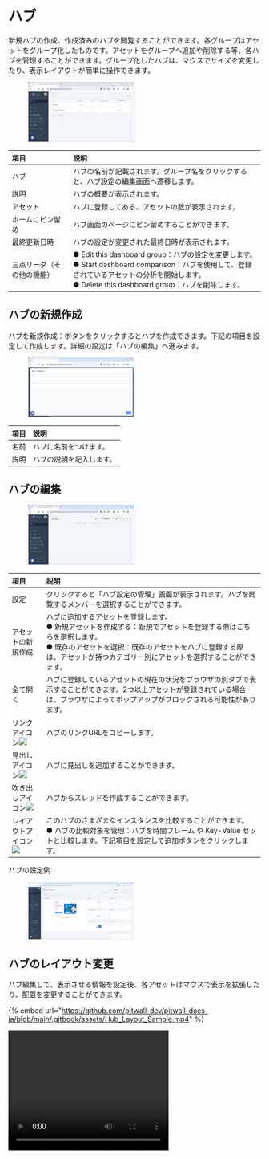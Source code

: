 # ハブ
新規ハブの作成、作成済みのハブを閲覧することができます。各グループはアセットをグループ化したものです。アセットをグループへ追加や削除する等、各ハブを管理することができます。グループ化したハブは、マウスでサイズを変更したり、表示レイアウトが簡単に操作できます。

<figure><img src="../../.gitbook/assets/Hub_Page_Initial_jp.png" alt="ハブページ" width="50%"><figcaption></figcaption></figure>

| 項目                     | 説明  |
|:---                      | :--   |
|ハブ                      |ハブの名前が記載されます。グループ名をクリックすると、ハブ設定の編集画面へ遷移します。
| 説明                     |ハブの概要が表示されます。
|アセット                  |ハブに登録してある、アセットの数が表示されます。
|ホームにピン留め          |ハブ画面のページにピン留めすることができます。
|最終更新日時              |ハブの設定が変更された最終日時が表示されます。
|三点リーダ（その他の機能）|● Edit this dashboard group：ハブの設定を変更します。<br>● Start dashboard comparison：ハブを使用して、登録されているアセットの分析を開始します。<br>● Delete this dashboard group：ハブを削除します。
  

## ハブの新規作成
ハブを新規作成：ボタンをクリックするとハブを作成できます。下記の項目を設定して作成します。詳細の設定は「ハブの編集」へ進みます。<figure><img src="../../.gitbook/assets/create_new_hub_jp.png" alt="ハブ作成" width="50%"><figcaption></figcaption></figure>

| 項目     | 説明  |
|:---      | :--   
|名前      |ハブに名前をつけます。
|説明      |ハブの説明を記入します。

## ハブの編集

<figure><img src="../../.gitbook/assets/hubs_setting_jp.png" width="50%" alt="ハブ編集"></figure>

| 項目                | 説明  |
|:---                 | :--   |
|設定                 |クリックすると「ハブ設定の管理」画面が表示されます。ハブを閲覧するメンバーを選択することができます。|
|アセットの新規作成   |ハブに追加するアセットを登録します。<br>● 新規アセットを作成する：新規でアセットを登録する際はこちらを選択します。<br>● 既存のアセットを選択：既存のアセットをハブに登録する際は、アセットが持つカテゴリー別にアセットを選択することができます。
|全て開く             |ハブに登録しているアセットの現在の状況をブラウザの別タブで表示することができます。2つ以上アセットが登録されている場合は、ブラウザによってポップアップがブロックされる可能性があります。|
|リンクアイコン![](../../.gitbook/assets/link_icon.png)|ハブのリンクURLをコピーします。|
|見出しアイコン![](../../.gitbook/assets/Hub_index.png)|ハブに見出しを追加することができます。|
|吹き出しアイコン![](../../.gitbook/assets/Hub_bubble.png)|ハブからスレッドを作成することができます。|
|レイアウトアイコン![](../../.gitbook/assets/Hub_layout.png)|このハブのさまざまなインスタンスを比較することができます。<br>● ハブの比較対象を管理：ハブを時間フレーム や Key-Value セットと比較します。下記項目を設定して追加ボタンをクリックします。|

ハブの設定例：
<figure><img src="../../.gitbook/assets/Hub_sample_jp.png" alt="ハブページ" width="50%"><figcaption></figcaption></figure>

<!--
- 設定：クリックすると「ハブ設定の管理」画面が表示されます。ハブを閲覧するメンバーを選択することができます。
- ハブ一覧から作成したハブ名をクリックして、ハブの編集をします。
    - アセットの編集：ハブに追加するアセットを登録します。
        - 新規アセットを作成する：新規でアセットを登録する際はこちらを選択します。
        - 既存のアセットを選択：既存のアセットをハブに登録する際は、アセットが持つカテゴリー別にアセットを選択することができます。
- アセットの新規作成：ハブに追加するアセットを追加することができます。
- 全て開く：ハブに登録しているアセットの現在の状況をブラウザの別タブで表示することができます。2つ以上アセットが登録されている場合は、ブラウザによってポップアップがブロックされる可能性があります。
- リンクアイコン![](../../.gitbook/assets/link_icon.png)：ハブのリンクURLをコピーします。
- 見出しアイコン![](../../.gitbook/assets/Hub_index.png)：ハブに見出しを追加することができます。
- 吹き出しアイコン![](../../.gitbook/assets/Hub_bubble.png)：ハブからスレッドを作成することができます。
- レイアウトアイコン![](../../.gitbook/assets/Hub_layout.png)：このハブのさまざまなインスタンスを比較することができます。
    - ハブの比較対象を管理：ハブを時間フレーム や Key-Value セットと比較します。下記項目を設定して追加ボタンをクリックします。
        - 日時範囲：比較する日時範囲を選択します。
        - 別の日範囲を追加：追加で日時範囲を指定することができます。
        - プレビュー：設定内容のレイアウトプレビューが表示されます。ハブの比較は最大４つの切り替え可能な列で表示されます
-->

## ハブのレイアウト変更
ハブ編集して、表示させる情報を設定後、各アセットはマウスで表示を拡張したり、配置を変更することができます。<!--動画を入れたい-->


{% embed url="https://github.com/pitwall-dev/pitwall-docs-ja/blob/main/.gitbook/assets/Hub_Layout_Sample.mp4" %}

<video width="320" height="240" controls>
  <source src="https://github.com/pitwall-dev/pitwall-docs-ja/blob/main/.gitbook/assets/Hub_Layout_Sample.mp4" type="video/mp4">
</video>


